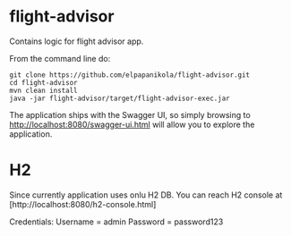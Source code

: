 # flight-advisor

Contains logic for flight advisor app.


From the command line do:

```
git clone https://github.com/elpapanikola/flight-advisor.git
cd flight-advisor
mvn clean install
java -jar flight-advisor/target/flight-advisor-exec.jar
```

The application ships with the Swagger UI, so simply browsing to [http://localhost:8080/swagger-ui.html](http://localhost:8080/swagger-ui.html) will allow you to explore the application.

# H2 
Since currently application uses onlu H2 DB. You can reach H2 console at [http://localhost:8080/h2-console.html]

Credentials: 
Username = admin
Password = password123
